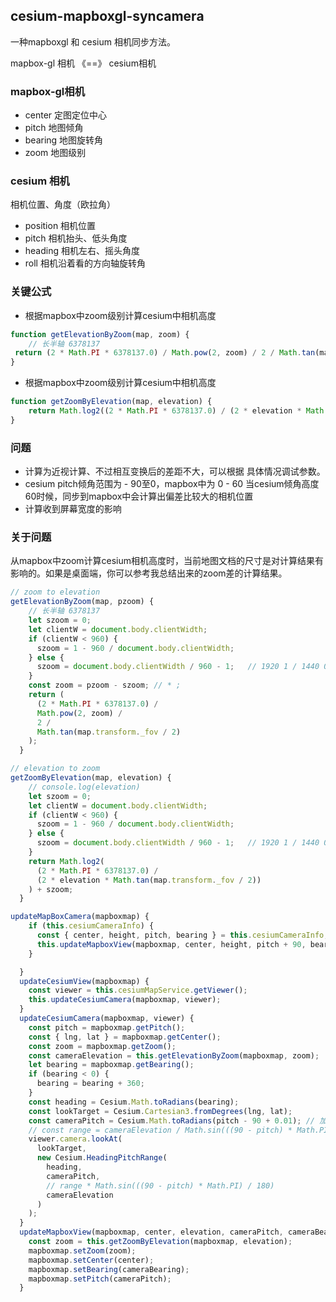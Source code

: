## cesium-mapboxgl-syncamera
 一种mapboxgl 和 cesium 相机同步方法。

mapbox-gl 相机  《==》 cesium相机

### mapbox-gl相机

- center    定图定位中心
- pitch       地图倾角
- bearing   地图旋转角
- zoom      地图级别

### cesium 相机 

相机位置、角度（欧拉角）

- position 相机位置
- pitch    相机抬头、低头角度
- heading  相机左右、摇头角度
- roll    相机沿着看的方向轴旋转角

### 关键公式

- 根据mapbox中zoom级别计算cesium中相机高度

``` javascript
function getElevationByZoom(map, zoom) {
	// 长半轴 6378137
 return (2 * Math.PI * 6378137.0) / Math.pow(2, zoom) / 2 / Math.tan(map.transform._fov / 2);
}
```

- 根据mapbox中zoom级别计算cesium中相机高度

```javascript
function getZoomByElevation(map, elevation) {
	return Math.log2((2 * Math.PI * 6378137.0) / (2 * elevation * Math.tan(map.transform._fov / 2)));
}
```

### 问题

- 计算为近视计算、不过相互变换后的差距不大，可以根据 具体情况调试参数。
- cesium pitch倾角范围为 - 90至0，mapbox中为 0 - 60 当cesium倾角高度60时候，同步到mapbox中会计算出偏差比较大的相机位置
- 计算收到屏幕宽度的影响

### 关于问题

从mapbox中zoom计算cesium相机高度时，当前地图文档的尺寸是对计算结果有影响的。如果是桌面端，你可以参考我总结出来的zoom差的计算结果。

```javascript
// zoom to elevation 
getElevationByZoom(map, pzoom) {
    // 长半轴 6378137
    let szoom = 0;
    let clientW = document.body.clientWidth;
    if (clientW < 960) {
      szoom = 1 - 960 / document.body.clientWidth;
    } else {
      szoom = document.body.clientWidth / 960 - 1;   // 1920 1 / 1440 0.5 / 960 0
    }
    const zoom = pzoom - szoom; // * ;
    return (
      (2 * Math.PI * 6378137.0) /
      Math.pow(2, zoom) /
      2 /
      Math.tan(map.transform._fov / 2)
    );
  }
```

```javascript
// elevation to zoom
getZoomByElevation(map, elevation) {
    // console.log(elevation)
    let szoom = 0;
    let clientW = document.body.clientWidth;
    if (clientW < 960) {
      szoom = 1 - 960 / document.body.clientWidth;
    } else {
      szoom = document.body.clientWidth / 960 - 1;   // 1920 1 / 1440 0.5 / 960 0
    }
    return Math.log2(
      (2 * Math.PI * 6378137.0) /
      (2 * elevation * Math.tan(map.transform._fov / 2))
    ) + szoom;
  }

```



```javascript
updateMapBoxCamera(mapboxmap) {
    if (this.cesiumCameraInfo) {
      const { center, height, pitch, bearing } = this.cesiumCameraInfo;
      this.updateMapboxView(mapboxmap, center, height, pitch + 90, bearing);
    }

  }
  updateCesiumView(mapboxmap) {
    const viewer = this.cesiumMapService.getViewer();
    this.updateCesiumCamera(mapboxmap, viewer);
  }
  updateCesiumCamera(mapboxmap, viewer) {
    const pitch = mapboxmap.getPitch();
    const { lng, lat } = mapboxmap.getCenter();
    const zoom = mapboxmap.getZoom();
    const cameraElevation = this.getElevationByZoom(mapboxmap, zoom);
    let bearing = mapboxmap.getBearing();
    if (bearing < 0) {
      bearing = bearing + 360;
    }
    const heading = Cesium.Math.toRadians(bearing);
    const lookTarget = Cesium.Cartesian3.fromDegrees(lng, lat);
    const cameraPitch = Cesium.Math.toRadians(pitch - 90 + 0.01); // 加上0.0001 镜头垂直向下看的时候，cesium不能heading,？？？
    // const range = cameraElevation / Math.sin(((90 - pitch) * Math.PI) / 180);
    viewer.camera.lookAt(
      lookTarget,
      new Cesium.HeadingPitchRange(
        heading,
        cameraPitch,
        // range * Math.sin(((90 - pitch) * Math.PI) / 180)
        cameraElevation
      )
    );
  }
  updateMapboxView(mapboxmap, center, elevation, cameraPitch, cameraBearing) {
    const zoom = this.getZoomByElevation(mapboxmap, elevation);
    mapboxmap.setZoom(zoom);
    mapboxmap.setCenter(center);
    mapboxmap.setBearing(cameraBearing);
    mapboxmap.setPitch(cameraPitch);
  }
```











